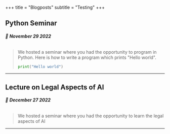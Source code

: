 +++
title = "Blogposts"
subtitle = "Testing"
+++

## Python Seminar
###### :date: **November 29 2022**
> We hosted a seminar where you had the opportunity to program in Python. Here is how to write a 
> program which prints "Hello world".
>
> ```python
> print("Hello world")
> ```   
---

## Lecture on Legal Aspects of AI
###### :date: **December 27 2022**
> We hosted a seminar where you had the opportunity to learn the legal aspects of AI
---